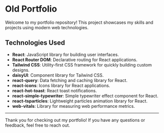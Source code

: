 # Old Portfolio

Welcome to my portfolio repository! This project showcases my skills and projects using modern web technologies.

## Technologies Used

- **React**: JavaScript library for building user interfaces.
- **React Router DOM**: Declarative routing for React applications.
- **Tailwind CSS**: Utility-first CSS framework for quickly building custom designs.
- **daisyUI**: Component library for Tailwind CSS.
- **react-query**: Data fetching and caching library for React.
- **react-icons**: Icons library for React applications.
- **react-hot-toast**: React toast notifications.
- **react-simple-typewriter**: Simple typewriter effect component for React.
- **react-tsparticles**: Lightweight particles animation library for React.
- **web-vitals**: Library for measuring web performance metrics.

---

Thank you for checking out my portfolio! If you have any questions or feedback, feel free to reach out.
